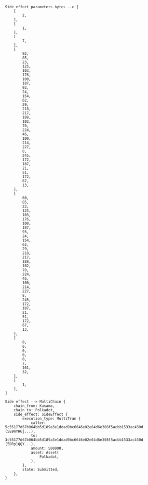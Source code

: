     Side effect parameters bytes --> [
        [
            2,
        ],
        [
            1,
        ],
        [
            7,
        ],
        [
            92,
            85,
            23,
            125,
            103,
            176,
            100,
            187,
            93,
            24,
            154,
            62,
            29,
            218,
            217,
            188,
            102,
            70,
            224,
            46,
            100,
            214,
            227,
            8,
            245,
            172,
            187,
            21,
            51,
            172,
            67,
            13,
        ],
        [
            60,
            85,
            23,
            125,
            103,
            176,
            100,
            187,
            93,
            24,
            154,
            62,
            29,
            218,
            217,
            188,
            102,
            70,
            224,
            46,
            100,
            214,
            227,
            8,
            245,
            172,
            187,
            21,
            51,
            172,
            67,
            13,
        ],
        [
            0,
            0,
            0,
            0,
            0,
            7,
            161,
            32,
        ],
        [
            1,
        ],
    ]

    Side effect --> MultiChain {
        chain_from: Kusama,
        chain_to: Polkadot,
        side_effect: SideEffect {
            execution_type: MultiTran {
                caller: 5c55177d67b064bb5d189a3e1ddad9bc6646e02e64d6e308f5acbb1533ac430d (5E9mYH6j...),
                to: 3c55177d67b064bb5d189a3e1ddad9bc6646e02e64d6e308f5acbb1533ac430d (5DRp1QQY...),
                amount: 500000,
                asset: Asset(
                    Polkadot,
                ),
            },
            state: Submitted,
        },
    }